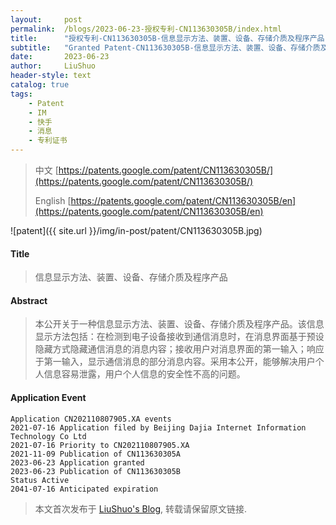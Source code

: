 ```yaml
---
layout:     post
permalink:  /blogs/2023-06-23-授权专利-CN113630305B/index.html
title:      "授权专利-CN113630305B-信息显示方法、装置、设备、存储介质及程序产品"
subtitle:   "Granted Patent-CN113630305B-信息显示方法、装置、设备、存储介质及程序产品"
date:       2023-06-23
author:     LiuShuo
header-style: text
catalog: true
tags:
    - Patent
    - IM
    - 快手
    - 消息
    - 专利证书
---
```

> 中文 [https://patents.google.com/patent/CN113630305B/](https://patents.google.com/patent/CN113630305B/)
>
> English [https://patents.google.com/patent/CN113630305B/en](https://patents.google.com/patent/CN113630305B/en)

![patent]({{ site.url }}/img/in-post/patent/CN113630305B.jpg)
#### Title
> 信息显示方法、装置、设备、存储介质及程序产品












#### Abstract
> 本公开关于一种信息显示方法、装置、设备、存储介质及程序产品。该信息显示方法包括：在检测到电子设备接收到通信消息时，在消息界面基于预设隐藏方式隐藏通信消息的消息内容；接收用户对消息界面的第一输入；响应于第一输入，显示通信消息的部分消息内容。采用本公开，能够解决用户个人信息容易泄露，用户个人信息的安全性不高的问题。












#### Application Event
```
Application CN202110807905.XA events 
2021-07-16 Application filed by Beijing Dajia Internet Information Technology Co Ltd
2021-07-16 Priority to CN202110807905.XA
2021-11-09 Publication of CN113630305A
2023-06-23 Application granted
2023-06-23 Publication of CN113630305B
Status Active
2041-07-16 Anticipated expiration
```
> 本文首次发布于 [LiuShuo's Blog](https://liushuo.me), 
转载请保留原文链接.
